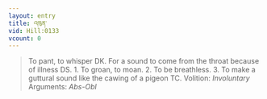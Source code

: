 ```yaml
---
layout: entry
title: འཁུན་
vid: Hill:0133
vcount: 0
---
```

> To pant, to whisper DK\. For a sound to come from the throat because of illness DS\. 1\. To groan, to moan\. 2\. To be breathless\. 3\. To make a guttural sound like the cawing of a pigeon TC\.
> Volition: _Involuntary_
> Arguments: _Abs-Obl_


